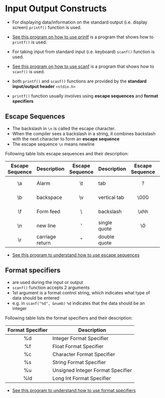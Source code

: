# Input Output Constructs

- For displaying data/information on the standard output (i.e. display screen) `printf()` function is used. 
- [See this program on how to use printf](../src/using_printf.c) is a program that shows how to `printf()` is used.

- For taking input from standard input (i.e. keyboard) `scanf()` function is used.
- [See this program on how to use scanf](../src/using_scanf.c) is a program that shows how to `scanf()` is used.
- both `printf()` and `scanf()` functions are provided by the **standard input/output header** `<stdio.h>`
- `printf()` function usually involves using **escape sequences** and **format specifiers**


## Escape Sequences

- The backslash in `\n` is called the escape character. 
- When the compiler sees a backslash in a string, it combines backslash with the next character to form an **escape sequence**
- The escape sequence `\n` means newline

Following table lists escape sequences and their description:


| Escape Sequence | Description     | Escape Sequence | Description  | Escape Sequence | Description        |
|:---------------:|-----------------|:---------------:|--------------|:---------------:|--------------------|
| \a              | Alarm           | \t              | tab          | \?              | question mark      |
| \b              | backspace       | \v              | vertical tab | \000            | octal number       |
| \f              | Form feed       | \\              | backslash    | \xhh            | hexadecimal number |
| \n              | new line        | \'              | single quote | \0              | Null               |
| \r              | carriage return | \"              | double quote |                 |                    |

- [See this program to understand how to use escape sequences](../src/escape_sequence.c)

## Format specifiers

- are used during the input or output
- `scanf()` function accepts 2 arguments
- 1st argument is a format control string, which indicates what type of data should be entered
- e.g. in `scanf("%d", &numb)` `%d` indicates that the data should be an integer

Following table lists the format specifiers and their description:


| Format Specifier | Description                       |
|:----------------:|-----------------------------------|
| %d               | Integer Format Specifier          |
| %f               | Float Format Specifier            |
| %c               | Character Format Specifier        |
| %s               | String Format Specifier           |
| %u               | Unsigned Integer Format Specifier |
| %ld              | Long Int Format Specifier         |

- [See this program to understand how to use format specifiers](../src/format_specifiers.c)


